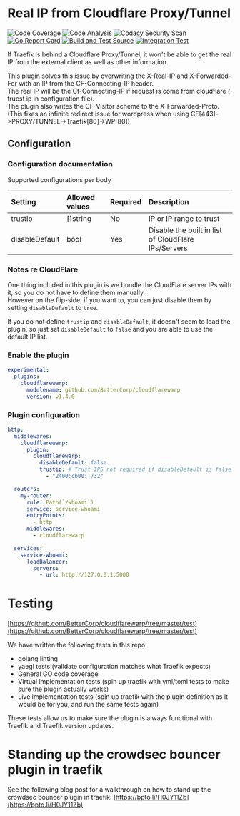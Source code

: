 # Real IP from Cloudflare Proxy/Tunnel

[![Code Coverage](https://codecov.io/gh/BetterCorp/cloudflarewarp/branch/master/graph/badge.svg?token=QFGZS5QJSG)](https://codecov.io/gh/BetterCorp/cloudflarewarp)
[![Code Analysis](https://github.com/BetterCorp/cloudflarewarp/actions/workflows/codeql-analysis.yml/badge.svg)](https://github.com/BetterCorp/cloudflarewarp/actions/workflows/codeql-analysis.yml)
[![Codacy Security Scan](https://github.com/BetterCorp/cloudflarewarp/actions/workflows/codacy-analysis.yml/badge.svg)](https://github.com/BetterCorp/cloudflarewarp/actions/workflows/codacy-analysis.yml)
[![Go Report Card](https://goreportcard.com/badge/github.com/BetterCorp/cloudflarewarp)](https://goreportcard.com/report/github.com/BetterCorp/cloudflarewarp)
[![Build and Test Source](https://github.com/BetterCorp/cloudflarewarp/actions/workflows/buildAndTest.yml/badge.svg)](https://github.com/BetterCorp/cloudflarewarp/actions/workflows/buildAndTest.yml)
[![Integration Test](https://github.com/BetterCorp/cloudflarewarp/actions/workflows/prodTest.yml/badge.svg)](https://github.com/BetterCorp/cloudflarewarp/actions/workflows/prodTest.yml)

If Traefik is behind a Cloudflare Proxy/Tunnel, it won't be able to get the real IP from the external client as well as other information.

This plugin solves this issue by overwriting the X-Real-IP and X-Forwarded-For with an IP from the CF-Connecting-IP header.  
The real IP will be the Cf-Connecting-IP if request is come from cloudflare ( truest ip in configuration file).  
The plugin also writes the CF-Visitor scheme to the X-Forwarded-Proto. (This fixes an infinite redirect issue for wordpress when using CF[443]->PROXY/TUNNEL->Traefik[80]->WP[80])

## Configuration

### Configuration documentation

Supported configurations per body

| Setting        | Allowed values | Required | Description                                         |
| :------------- | :------------- | :------- | :-------------------------------------------------- |
| trustip        | []string       | No       | IP or IP range to trust                             |
| disableDefault | bool           | Yes      | Disable the built in list of CloudFlare IPs/Servers |

### Notes re CloudFlare

One thing included in this plugin is we bundle the CloudFlare server IPs with it, so you do not have to define them manually.  
However on the flip-side, if you want to, you can just disable them by setting `disableDefault` to `true`.

If you do not define `trustip` and `disableDefault`, it doesn't seem to load the plugin, so just set `disableDefault` to `false` and you are able to use the default IP list.

### Enable the plugin

```yaml
experimental:
  plugins:
    cloudflarewarp:
      modulename: github.com/BetterCorp/cloudflarewarp
      version: v1.4.0
```

### Plugin configuration

```yaml
http:
  middlewares:
    cloudflarewarp:
      plugin:
        cloudflarewarp:
          disableDefault: false
          trustip: # Trust IPS not required if disableDefault is false - we will allocate Cloud Flare IPs automatically
            - "2400:cb00::/32"

  routers:
    my-router:
      rule: Path(`/whoami`)
      service: service-whoami
      entryPoints:
        - http
      middlewares:
        - cloudflarewarp

  services:
    service-whoami:
      loadBalancer:
        servers:
          - url: http://127.0.0.1:5000
```

# Testing

[https://github.com/BetterCorp/cloudflarewarp/tree/master/test](https://github.com/BetterCorp/cloudflarewarp/tree/master/test)

We have written the following tests in this repo:

- golang linting
- yaegi tests (validate configuration matches what Traefik expects)
- General GO code coverage
- Virtual implementation tests (spin up traefik with yml/toml tests to make sure the plugin actually works)
- Live implementation tests (spin up traefik with the plugin definition as it would be for you, and run the same tests again)

These tests allow us to make sure the plugin is always functional with Traefik and Traefik version updates.

# Standing up the crowdsec bouncer plugin in traefik

See the following blog post for a walkthrough on how to stand up the crowdsec bouncer plugin in traefik: [https://bpto.li/H0JY11Zb](https://bpto.li/H0JY11Zb)
